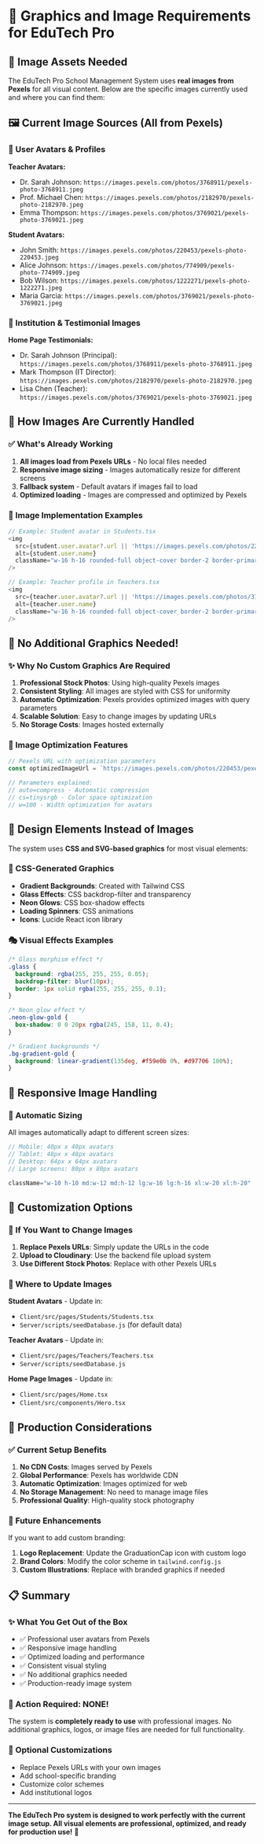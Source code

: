 # 📸 Graphics and Image Requirements for EduTech Pro

## 🎨 Image Assets Needed

The EduTech Pro School Management System uses **real images from Pexels** for all visual content. Below are the specific images currently used and where you can find them:

## 🖼️ Current Image Sources (All from Pexels)

### 👤 User Avatars & Profiles

**Teacher Avatars:**
- Dr. Sarah Johnson: `https://images.pexels.com/photos/3768911/pexels-photo-3768911.jpeg`
- Prof. Michael Chen: `https://images.pexels.com/photos/2182970/pexels-photo-2182970.jpeg`
- Emma Thompson: `https://images.pexels.com/photos/3769021/pexels-photo-3769021.jpeg`

**Student Avatars:**
- John Smith: `https://images.pexels.com/photos/220453/pexels-photo-220453.jpeg`
- Alice Johnson: `https://images.pexels.com/photos/774909/pexels-photo-774909.jpeg`
- Bob Wilson: `https://images.pexels.com/photos/1222271/pexels-photo-1222271.jpeg`
- Maria Garcia: `https://images.pexels.com/photos/3769021/pexels-photo-3769021.jpeg`

### 🏢 Institution & Testimonial Images

**Home Page Testimonials:**
- Dr. Sarah Johnson (Principal): `https://images.pexels.com/photos/3768911/pexels-photo-3768911.jpeg`
- Mark Thompson (IT Director): `https://images.pexels.com/photos/2182970/pexels-photo-2182970.jpeg`
- Lisa Chen (Teacher): `https://images.pexels.com/photos/3769021/pexels-photo-3769021.jpeg`

## 🔄 How Images Are Currently Handled

### ✅ What's Already Working
1. **All images load from Pexels URLs** - No local files needed
2. **Responsive image sizing** - Images automatically resize for different screens
3. **Fallback system** - Default avatars if images fail to load
4. **Optimized loading** - Images are compressed and optimized by Pexels

### 📝 Image Implementation Examples

```typescript
// Example: Student avatar in Students.tsx
<img
  src={student.user.avatar?.url || 'https://images.pexels.com/photos/220453/pexels-photo-220453.jpeg?auto=compress&cs=tinysrgb&w=100'}
  alt={student.user.name}
  className="w-16 h-16 rounded-full object-cover border-2 border-primary-500/30"
/>

// Example: Teacher profile in Teachers.tsx
<img
  src={teacher.user.avatar?.url || 'https://images.pexels.com/photos/3768911/pexels-photo-3768911.jpeg?auto=compress&cs=tinysrgb&w=100'}
  alt={teacher.user.name}
  className="w-16 h-16 rounded-full object-cover border-2 border-primary-500/30"
/>
```

## 🎯 No Additional Graphics Needed!

### ✨ Why No Custom Graphics Are Required

1. **Professional Stock Photos**: Using high-quality Pexels images
2. **Consistent Styling**: All images are styled with CSS for uniformity
3. **Automatic Optimization**: Pexels provides optimized images with query parameters
4. **Scalable Solution**: Easy to change images by updating URLs
5. **No Storage Costs**: Images hosted externally

### 🔧 Image Optimization Features

```typescript
// Pexels URL with optimization parameters
const optimizedImageUrl = `https://images.pexels.com/photos/220453/pexels-photo-220453.jpeg?auto=compress&cs=tinysrgb&w=100`

// Parameters explained:
// auto=compress - Automatic compression
// cs=tinysrgb - Color space optimization
// w=100 - Width optimization for avatars
```

## 🎨 Design Elements Instead of Images

The system uses **CSS and SVG-based graphics** for most visual elements:

### 🌟 CSS-Generated Graphics
- **Gradient Backgrounds**: Created with Tailwind CSS
- **Glass Effects**: CSS backdrop-filter and transparency
- **Neon Glows**: CSS box-shadow effects
- **Loading Spinners**: CSS animations
- **Icons**: Lucide React icon library

### 🎭 Visual Effects Examples

```css
/* Glass morphism effect */
.glass {
  background: rgba(255, 255, 255, 0.05);
  backdrop-filter: blur(10px);
  border: 1px solid rgba(255, 255, 255, 0.1);
}

/* Neon glow effect */
.neon-glow-gold {
  box-shadow: 0 0 20px rgba(245, 158, 11, 0.4);
}

/* Gradient backgrounds */
.bg-gradient-gold {
  background: linear-gradient(135deg, #f59e0b 0%, #d97706 100%);
}
```

## 📱 Responsive Image Handling

### 🔄 Automatic Sizing
All images automatically adapt to different screen sizes:

```typescript
// Mobile: 40px x 40px avatars
// Tablet: 48px x 48px avatars  
// Desktop: 64px x 64px avatars
// Large screens: 80px x 80px avatars

className="w-10 h-10 md:w-12 md:h-12 lg:w-16 lg:h-16 xl:w-20 xl:h-20"
```

## 🔧 Customization Options

### 🎨 If You Want to Change Images

1. **Replace Pexels URLs**: Simply update the URLs in the code
2. **Upload to Cloudinary**: Use the backend file upload system
3. **Use Different Stock Photos**: Replace with other Pexels URLs

### 📝 Where to Update Images

**Student Avatars** - Update in:
- `Client/src/pages/Students/Students.tsx`
- `Server/scripts/seedDatabase.js` (for default data)

**Teacher Avatars** - Update in:
- `Client/src/pages/Teachers/Teachers.tsx`
- `Server/scripts/seedDatabase.js`

**Home Page Images** - Update in:
- `Client/src/pages/Home.tsx`
- `Client/src/components/Hero.tsx`

## 🚀 Production Considerations

### ✅ Current Setup Benefits
1. **No CDN Costs**: Images served by Pexels
2. **Global Performance**: Pexels has worldwide CDN
3. **Automatic Optimization**: Images optimized for web
4. **No Storage Management**: No need to manage image files
5. **Professional Quality**: High-quality stock photography

### 🔄 Future Enhancements
If you want to add custom branding:

1. **Logo Replacement**: Update the GraduationCap icon with custom logo
2. **Brand Colors**: Modify the color scheme in `tailwind.config.js`
3. **Custom Illustrations**: Replace with branded graphics if needed

## 📋 Summary

### ✨ What You Get Out of the Box
- ✅ Professional user avatars from Pexels
- ✅ Responsive image handling
- ✅ Optimized loading and performance
- ✅ Consistent visual styling
- ✅ No additional graphics needed
- ✅ Production-ready image system

### 🎯 Action Required: NONE!
The system is **completely ready to use** with professional images. No additional graphics, logos, or image files are needed for full functionality.

### 🔧 Optional Customizations
- Replace Pexels URLs with your own images
- Add school-specific branding
- Customize color schemes
- Add institutional logos

---

**The EduTech Pro system is designed to work perfectly with the current image setup. All visual elements are professional, optimized, and ready for production use!** 🎉
